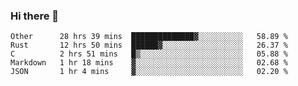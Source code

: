 ### Hi there 👋

<!--
**WShiBin/WShiBin** is a ✨ _special_ ✨ repository because its `README.md` (this file) appears on your GitHub profile.

Here are some ideas to get you started:

- 🔭 I’m currently working on ...
- 🌱 I’m currently learning ...
- 👯 I’m looking to collaborate on ...
- 🤔 I’m looking for help with ...
- 💬 Ask me about ...
- 📫 How to reach me: ...
- 😄 Pronouns: ...
- ⚡ Fun fact: ...
-->

<!--START_SECTION:waka-->
```text
Other      28 hrs 39 mins  ██████████████▓░░░░░░░░░░   58.89 % 
Rust       12 hrs 50 mins  ██████▓░░░░░░░░░░░░░░░░░░   26.37 % 
C          2 hrs 51 mins   █▒░░░░░░░░░░░░░░░░░░░░░░░   05.88 % 
Markdown   1 hr 18 mins    ▓░░░░░░░░░░░░░░░░░░░░░░░░   02.68 % 
JSON       1 hr 4 mins     ▓░░░░░░░░░░░░░░░░░░░░░░░░   02.20 % 
```
<!--END_SECTION:waka-->
